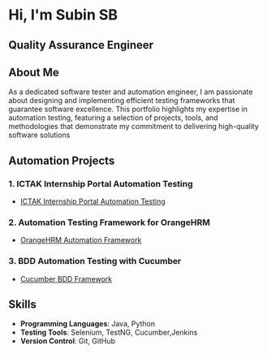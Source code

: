 # Hi, I'm Subin SB

## Quality Assurance Engineer



## About Me

As a dedicated software tester and automation engineer, I am passionate about designing and implementing efficient testing frameworks that guarantee software excellence. This portfolio highlights my expertise in automation testing, featuring a selection of projects, tools, and methodologies that demonstrate my commitment to delivering high-quality software solutions

##  Automation Projects

### 1. ICTAK Internship Portal Automation Testing
- [ICTAK Internship Portal Automation Testing](https://github.com/SubinSB007/OrangeHrmProject.git)

### 2. Automation Testing Framework for OrangeHRM
- [OrangeHRM Automation Framework](https://github.com/SubinSB007/OrangeHrmProject.git)

### 3. BDD Automation Testing with Cucumber
- [Cucumber BDD Framework](https://github.com/SubinSB007/OrangeHRM-Cucumber-framework.git)

## Skills

- **Programming Languages**: Java, Python
- **Testing Tools**: Selenium, TestNG, Cucumber,Jenkins
- **Version Control**: Git, GitHub

  

